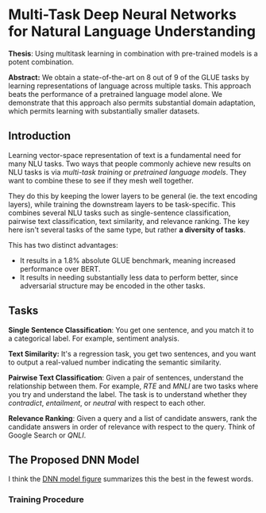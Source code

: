 # Multi-Task Deep Neural Networks for Natural Language Understanding

**Thesis**: Using multitask learning in combination with pre-trained models is a potent combination.

**Abstract:** We obtain a state-of-the-art on 8 out of 9 of the GLUE tasks by learning representations of language across multiple tasks. This approach beats the performance of a pretrained language model alone. We demonstrate that this approach also permits substantial domain adaptation, which permits learning with substantially smaller datasets. 



## Introduction

Learning vector-space representation of text is a fundamental need for many NLU tasks. Two ways that people commonly achieve new results on NLU tasks is via *multi-task training* or *pretrained language models*. They want to combine these to see if they mesh well together.

They do this by keeping the lower layers to be general (ie. the text encoding layers), while training the downstream layers to be task-specific. This combines several NLU tasks such as single-sentence classification, pairwise text classification, text similarity, and relevance ranking. The key here isn't several tasks of the same type, but rather **a diversity of tasks**.

This has two distinct advantages:

- It results in a 1.8% absolute GLUE benchmark, meaning increased performance over BERT.
- It results in needing substantially less data to perform better, since adversarial structure may be encoded in the other tasks.

## Tasks

**Single Sentence Classification**: You get one sentence, and you match it to a categorical label. For example, sentiment analysis.

**Text Similarity:** It's a regression task, you get two sentences, and you want to output a real-valued number indicating the semantic similarity.

**Pairwise Text Classification**: Given a pair of sentences, understand the relationship between them. For example, *RTE* and *MNLI* are two tasks where you try and understand the label. The task is to understand whether they *contradict*, *entailment*, or *neutral* with respect to each other.

**Relevance Ranking**: Given a query and a list of candidate answers, rank the candidate answers in order of relevance with respect to the query. Think of Google Search or *QNLI*.

## The Proposed DNN Model

I think the [DNN model figure](https://i0.wp.com/syncedreview.com/wp-content/uploads/2019/02/image-3-1.png?w=1018&ssl=1) summarizes this the best in the fewest words.	

### Training Procedure

